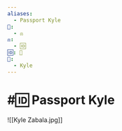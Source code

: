 ```yaml
---
aliases:
  - Passport Kyle
📁:
  - ⚖️
⚖️:
  - 🆔
🆔: 📍
👤:
  - Kyle
---
```

# #🆔 Passport Kyle

![[Kyle Zabala.jpg]]